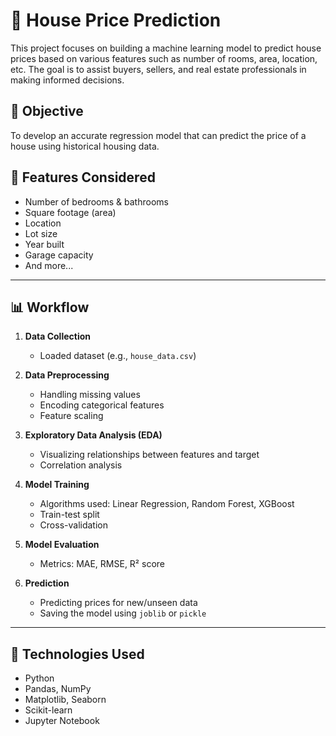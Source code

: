 # 🏡 House Price Prediction

This project focuses on building a machine learning model to predict house prices based on various features such as number of rooms, area, location, etc. The goal is to assist buyers, sellers, and real estate professionals in making informed decisions.

## 🎯 Objective

To develop an accurate regression model that can predict the price of a house using historical housing data.

## 📌 Features Considered

- Number of bedrooms & bathrooms
- Square footage (area)
- Location
- Lot size
- Year built
- Garage capacity
- And more...

---

## 📊 Workflow

1. **Data Collection**
   - Loaded dataset (e.g., `house_data.csv`)

2. **Data Preprocessing**
   - Handling missing values
   - Encoding categorical features
   - Feature scaling

3. **Exploratory Data Analysis (EDA)**
   - Visualizing relationships between features and target
   - Correlation analysis

4. **Model Training**
   - Algorithms used: Linear Regression, Random Forest, XGBoost
   - Train-test split
   - Cross-validation

5. **Model Evaluation**
   - Metrics: MAE, RMSE, R² score

6. **Prediction**
   - Predicting prices for new/unseen data
   - Saving the model using `joblib` or `pickle`

---

## 🧰 Technologies Used

- Python
- Pandas, NumPy
- Matplotlib, Seaborn
- Scikit-learn
- Jupyter Notebook




